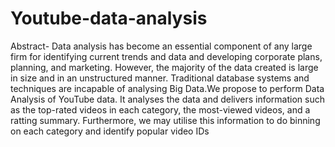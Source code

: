 # Youtube-data-analysis
Abstract- Data analysis has become an essential component of any large firm for identifying current trends and data and developing corporate plans, planning, and marketing. However, the majority of the data created is large in size and in an unstructured manner. Traditional database systems
and techniques are incapable of analysing Big Data.We propose to perform Data Analysis of YouTube data. It analyses the data and delivers information
such as the top-rated videos in each category, the most-viewed videos, and a ratting summary. Furthermore, we may utilise this information to do binning on each category and identify popular video IDs
